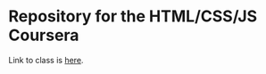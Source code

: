 # Repository for the HTML/CSS/JS Coursera 

Link to class is [here](https://www.coursera.org/learn/html-css-javascript-for-web-developers/home/welcome).
